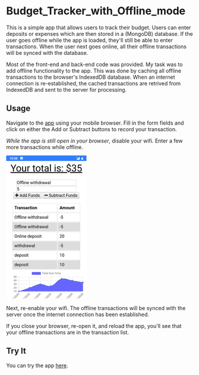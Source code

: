 # Budget_Tracker_with_Offline_mode
This is a simple app that allows users to track their budget. Users can enter deposits or expenses which are then stored in a (MongoDB) database. If the user goes offline while the app is loaded, they'll still be able to enter transactions. When the user next goes online, all their offline transactions will be synced with the database.

Most of the front-end and back-end code was provided. My task was to add offline functionality to the app. This was done by caching all offline transactions to the browser's IndexedDB database. When an internet connection is re-established, the cached transactions are retrived from IndexedDB and sent to the server for processing.

## Usage
Navigate to the [app](https://budget-tracker-61035.herokuapp.com) using your mobile browser. Fill in the form fields and click on either the Add or Subtract buttons to record your transaction. 

*While the app is still open in your browser*, disable your wifi. Enter a few more transactions while offline. 

![budget tracker screenshot in offline mode](readme/budget_tracker_in_offline_mode.png)

Next, re-enable your wifi. The offline transactions will be synced with the server once the internet connection has been established.

If you close your browser, re-open it, and reload the app, you'll see that your offline transactions are in the transaction list. 

## Try It
You can try the app [here](https://budget-tracker-61035.herokuapp.com).

